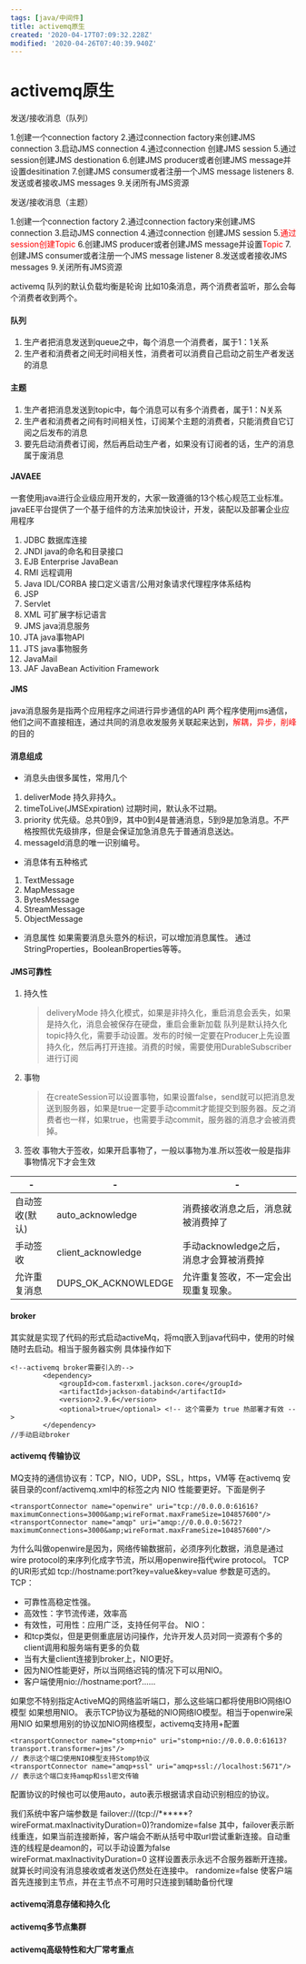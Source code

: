 ```yaml
---
tags: [java/中间件]
title: activemq原生
created: '2020-04-17T07:09:32.228Z'
modified: '2020-04-26T07:40:39.940Z'
---
```


# activemq原生
发送/接收消息（队列）

1.创建一个connection factory
2.通过connection factory来创建JMS connection
3.启动JMS connection
4.通过connection 创建JMS session
5.通过session创建JMS destionation
6.创建JMS producer或者创建JMS message并设置desitination
7.创建JMS consumer或者注册一个JMS message listeners
8.发送或者接收JMS messages
9.关闭所有JMS资源

发送/接收消息（主题）

1.创建一个connection factory
2.通过connection factory来创建JMS connection
3.启动JMS connection
4.通过connection 创建JMS session
5.<font color='red'>通过session创建Topic</font>
6.创建JMS producer或者创建JMS message并设置<font color='red'>Topic</font>
7.创建JMS consumer或者注册一个JMS message listener
8.发送或者接收JMS messages
9.关闭所有JMS资源

activemq 队列的默认负载均衡是轮询
比如10条消息，两个消费者监听，那么会每个消费者收到两个。

#### 队列
1. 生产者把消息发送到queue之中，每个消息一个消费者，属于1：1关系
2. 生产者和消费者之间无时间相关性，消费者可以消费自己启动之前生产者发送的消息

#### 主题
1. 生产者把消息发送到topic中，每个消息可以有多个消费者，属于1：N关系
2. 生产者和消费者之间有时间相关性，订阅某个主题的消费者，只能消费自它订阅之后发布的消息
3. 要先启动消费者订阅，然后再启动生产者，如果没有订阅者的话，生产的消息属于废消息

#### JAVAEE
一套使用java进行企业级应用开发的，大家一致遵循的13个核心规范工业标准。javaEE平台提供了一个基于组件的方法来加快设计，开发，装配以及部署企业应用程序
1. JDBC 数据库连接
2. JNDI java的命名和目录接口
3. EJB Enterprise JavaBean
4. RMI 远程调用
5. Java IDL/CORBA 接口定义语言/公用对象请求代理程序体系结构
6. JSP
7. Servlet
8. XML 可扩展字标记语言
9. JMS java消息服务
10. JTA java事物API
11. JTS java事物服务
12. JavaMail
13. JAF JavaBean Activition Framework

#### JMS
java消息服务是指两个应用程序之间进行异步通信的API
两个程序使用jms通信，他们之间不直接相连，通过共同的消息收发服务关联起来达到，<font color='red'>解耦，异步，削峰</font>的目的

#### 消息组成
- 消息头由很多属性，常用几个
1. deliverMode 持久非持久。
2. timeToLive(JMSExpiration) 过期时间，默认永不过期。
3. priority 优先级。总共0到9，其中0到4是普通消息，5到9是加急消息。不严格按照优先级排序，但是会保证加急消息先于普通消息送达。
4. messageId消息的唯一识别编号。
- 消息体有五种格式
1. TextMessage
2. MapMessage
3. BytesMessage
4. StreamMessage
5. ObjectMessage
- 消息属性
如果需要消息头意外的标识，可以增加消息属性。
通过StringProperties，BooleanBroperties等等。

#### JMS可靠性
1. 持久性
    > deliveryMode 持久化模式，如果是非持久化，重启消息会丢失，如果是持久化，消息会被保存在硬盘，重启会重新加载
    > 队列是默认持久化
    > topic持久化，需要手动设置。发布的时候一定要在Producer上先设置持久化，然后再打开连接。消费的时候，需要使用DurableSubscriber进行订阅
2. 事物
    > 在createSession可以设置事物，如果设置false，send就可以把消息发送到服务器，如果是true一定要手动commit才能提交到服务器。反之消费者也一样，如果true，也需要手动commit，服务器的消息才会被消费掉。
3. 签收
事物大于签收，如果开启事物了，一般以事物为准.所以签收一般是指非事物情况下才会生效

 -|- |-
---|---|-
自动签收(默认)|auto_acknowledge|消费接收消息之后，消息就被消费掉了
手动签收|client_acknowledge|手动acknowledge之后，消息才会算被消费掉
允许重复消息|DUPS_OK_ACKNOWLEDGE|允许重复签收，不一定会出现重复现象。

#### broker
其实就是实现了代码的形式启动activeMq，将mq嵌入到java代码中，使用的时候随时去启动。相当于服务器实例
具体操作如下
```
<!--activemq broker需要引入的-->
        <dependency>
            <groupId>com.fasterxml.jackson.core</groupId>
            <artifactId>jackson-databind</artifactId>
            <version>2.9.6</version>
            <optional>true</optional> <!-- 这个需要为 true 热部署才有效 -->
        </dependency>
//手动启动broker

```
#### activemq 传输协议
MQ支持的通信协议有：TCP，NIO，UDP，SSL，https，VM等
在activemq 安装目录的conf/activemq.xml中的<transportconnectors>标签之内
NIO 性能要更好。下面是例子
```
<transportConnector name="openwire" uri="tcp://0.0.0.0:61616?maximumConnections=3000&amp;wireFormat.maxFrameSize=104857600"/>
<transportConnector name="amqp" uri="amqp://0.0.0.0:5672?maximumConnections=3000&amp;wireFormat.maxFrameSize=104857600"/>
```
为什么叫做openwire是因为，网络传输数据前，必须序列化数据，消息是通过wire protocol的来序列化成字节流，所以用openwire指代wire protocol。
TCP的URI形式如 tcp://hostname:port?key=value&key=value 参数是可选的。
TCP：
- 可靠性高稳定性强。
- 高效性：字节流传递，效率高
- 有效性，可用性：应用广泛，支持任何平台。
NIO：
- 和tcp类似，但是更侧重底层访问操作，允许开发人员对同一资源有个多的client调用和服务端有更多的负载
- 当有大量client连接到broker上，NIO更好。
- 因为NIO性能更好，所以当网络迟钝的情况下可以用NIO。
- 客户端使用nio://hostname:port?......


如果您不特别指定ActiveMQ的网络监听端口，那么这些端口都将使用BIO网络IO模型
如果想用NIO。<transportConnector name="nio" uri="nio://0.0.0.0:61618?maximumConnections=1000"/> 表示TCP协议为基础的NIO网络IO模型。相当于openwire采用NIO
如果想用别的协议加NIO网络模型，activemq支持用+配置
```
<transportConnector name="stomp+nio" uri="stomp+nio://0.0.0.0:61613?transport.transformer=jms"/>
// 表示这个端口使用NIO模型支持Stomp协议
<transportConnector name="amqp+ssl" uri="amqp+ssl://localhost:5671"/>
// 表示这个端口支持amqp和ssl密文传输
```
配置协议的时候也可以使用auto，auto表示根据请求自动识别相应的协议。

我们系统中客户端参数是
failover://(tcp://******?wireFormat.maxInactivityDuration=0)?randomize=false
其中，failover表示断线重连，如果当前连接断掉，客户端会不断从括号中取url尝试重新连接。自动重连的线程是deamon的，可以手动设置为false
wireFormat.maxInactivityDuration=0 这样设置表示永远不合服务器断开连接。就算长时间没有消息接收或者发送仍然处在连接中。
randomize=false 使客户端首先连接到主节点，并在主节点不可用时只连接到辅助备份代理
#### activemq消息存储和持久化
#### activemq多节点集群
#### activemq高级特性和大厂常考重点








